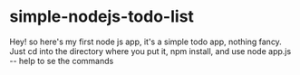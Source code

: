 # simple-nodejs-todo-list
Hey! so here's my first node js app, it's a simple todo app, nothing fancy. Just cd into the directory where you put it, npm install, and use node app.js -- help to se the commands
